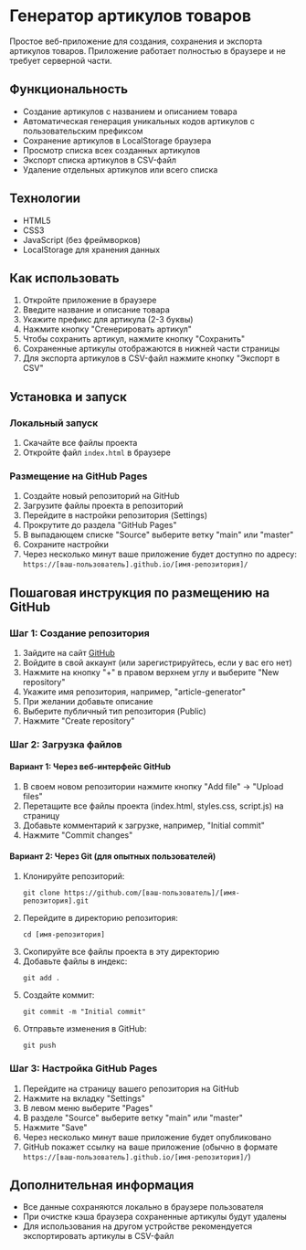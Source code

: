 # Генератор артикулов товаров

Простое веб-приложение для создания, сохранения и экспорта артикулов товаров. Приложение работает полностью в браузере и не требует серверной части.

## Функциональность

- Создание артикулов с названием и описанием товара
- Автоматическая генерация уникальных кодов артикулов с пользовательским префиксом
- Сохранение артикулов в LocalStorage браузера
- Просмотр списка всех созданных артикулов
- Экспорт списка артикулов в CSV-файл
- Удаление отдельных артикулов или всего списка

## Технологии

- HTML5
- CSS3
- JavaScript (без фреймворков)
- LocalStorage для хранения данных

## Как использовать

1. Откройте приложение в браузере
2. Введите название и описание товара
3. Укажите префикс для артикула (2-3 буквы)
4. Нажмите кнопку "Сгенерировать артикул"
5. Чтобы сохранить артикул, нажмите кнопку "Сохранить"
6. Сохраненные артикулы отображаются в нижней части страницы
7. Для экспорта артикулов в CSV-файл нажмите кнопку "Экспорт в CSV"

## Установка и запуск

### Локальный запуск

1. Скачайте все файлы проекта
2. Откройте файл `index.html` в браузере

### Размещение на GitHub Pages

1. Создайте новый репозиторий на GitHub
2. Загрузите файлы проекта в репозиторий
3. Перейдите в настройки репозитория (Settings)
4. Прокрутите до раздела "GitHub Pages"
5. В выпадающем списке "Source" выберите ветку "main" или "master"
6. Сохраните настройки
7. Через несколько минут ваше приложение будет доступно по адресу:
   `https://[ваш-пользователь].github.io/[имя-репозитория]/`

## Пошаговая инструкция по размещению на GitHub

### Шаг 1: Создание репозитория

1. Зайдите на сайт [GitHub](https://github.com/)
2. Войдите в свой аккаунт (или зарегистрируйтесь, если у вас его нет)
3. Нажмите на кнопку "+" в правом верхнем углу и выберите "New repository"
4. Укажите имя репозитория, например, "article-generator"
5. При желании добавьте описание
6. Выберите публичный тип репозитория (Public)
7. Нажмите "Create repository"

### Шаг 2: Загрузка файлов

#### Вариант 1: Через веб-интерфейс GitHub

1. В своем новом репозитории нажмите кнопку "Add file" -> "Upload files"
2. Перетащите все файлы проекта (index.html, styles.css, script.js) на страницу
3. Добавьте комментарий к загрузке, например, "Initial commit"
4. Нажмите "Commit changes"

#### Вариант 2: Через Git (для опытных пользователей)

1. Клонируйте репозиторий:
   ```
   git clone https://github.com/[ваш-пользователь]/[имя-репозитория].git
   ```
2. Перейдите в директорию репозитория:
   ```
   cd [имя-репозитория]
   ```
3. Скопируйте все файлы проекта в эту директорию
4. Добавьте файлы в индекс:
   ```
   git add .
   ```
5. Создайте коммит:
   ```
   git commit -m "Initial commit"
   ```
6. Отправьте изменения в GitHub:
   ```
   git push
   ```

### Шаг 3: Настройка GitHub Pages

1. Перейдите на страницу вашего репозитория на GitHub
2. Нажмите на вкладку "Settings"
3. В левом меню выберите "Pages"
4. В разделе "Source" выберите ветку "main" или "master"
5. Нажмите "Save"
6. Через несколько минут ваше приложение будет опубликовано
7. GitHub покажет ссылку на ваше приложение (обычно в формате `https://[ваш-пользователь].github.io/[имя-репозитория]/`)

## Дополнительная информация

- Все данные сохраняются локально в браузере пользователя
- При очистке кэша браузера сохраненные артикулы будут удалены
- Для использования на другом устройстве рекомендуется экспортировать артикулы в CSV-файл
